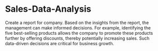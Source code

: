 # Sales-Data-Analysis
Create a report for company. Based on the insights from the report, the management can make informed decisions. For example, identifying the five best-selling products allows the company to promote these products further by offering discounts, thereby potentially increasing sales. Such data-driven decisions are critical for business growth.
